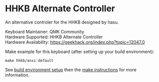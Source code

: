 HHKB Alternate Controller
===

An alternative controler for the HHKB designed by hasu.

Keyboard Maintainer: QMK Community  
Hardware Supported: HHKB Alternate Controller  
Hardware Availability: https://geekhack.org/index.php?topic=12047.0  

Make example for this keyboard (after setting up your build environment):

    make hhkb/ansi:default

See [build environment setup](https://docs.qmk.fm/#/getting_started_build_tools) then the [make instructions](https://docs.qmk.fm/#/getting_started_make_guide) for more information.
